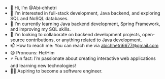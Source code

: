 - 👋 Hi, I’m @Abi-chhetri
- 👀 I’m interested in full-stack development, Java backend, and exploring SQL and NoSQL databases.
- 🌱 I’m currently learning Java backend development, Spring Framework, and improving my SQL skills.
- 💞️ I’m looking to collaborate on backend development projects, open-source contributions, or anything related to Java development.
- 📫 How to reach me: You can reach me via abichhetri6677@gmail.com
- 😄 Pronouns: He/Him
- ⚡ Fun fact: I’m passionate about creating interactive web applications and learning new technologies!
- 🧑‍💻 Aspiring to become a software engineer.
